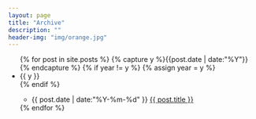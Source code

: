 ```yaml
---
layout: page
title: "Archive"
description: ""
header-img: "img/orange.jpg"
---
```



<ul class="listing">
{% for post in site.posts %}
	{% capture y %}{{post.date | date:"%Y"}}{% endcapture %}
	{% if year != y %}
    	{% assign year = y %}
    	<li class="listing-seperator">{{ y }}</li>
    {% endif %}
    <ul>
    	<li class="listing-item">
   	 		<time datetime="{{ post.date | date:"%Y-%m-%d" }}">{{ post.date | date:"%Y-%m-%d" }}</time>
    		<a href="{{ post.url }}" title="{{ post.title }}">{{ post.title }}</a>
  		</li>
  	</ul>
{% endfor %}
</ul>